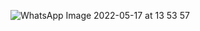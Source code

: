 ![WhatsApp Image 2022-05-17 at 13 53 57](https://user-images.githubusercontent.com/89893117/168747983-4f3eba12-5200-4afe-92dc-a44851b51fc5.jpeg)
